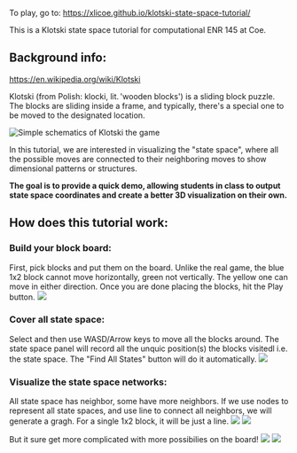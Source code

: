 To play, go to:
https://xlicoe.github.io/klotski-state-space-tutorial/

This is a Klotski state space tutorial for computational ENR 145 at Coe.


## Background info:

https://en.wikipedia.org/wiki/Klotski

Klotski (from Polish: klocki, lit. 'wooden blocks') is a sliding block puzzle. The blocks are sliding inside a frame, and typically, there's a special one to be moved to the designated location.

![Simple schematics of Klotski the game](/../main/graphs/Klotski_rules.png)

In this tutorial, we are interested in visualizing the "state space", where all the possible moves are connected to their neighboring moves to show dimensional patterns or structures.

**The goal is to provide a quick demo, allowing students in class to output state space coordinates and create a better 3D visualization on their own.**

## How does this tutorial work:

### Build your block board:

First, pick blocks and put them on the board. Unlike the real game, the blue 1x2 block cannot move horizontally, green not vertically. The yellow one can move in either direction. Once you are done placing the blocks, hit the Play button.
![](/../main/graphs/block_placing.png)

### Cover all state space:

Select and then use WASD/Arrow keys to move all the blocks around. The state space panel will record all the unquic position(s) the blocks visitedl i.e. the state space.
The "Find All States" button will do it automatically.
![](/../main/graphs/state_space_mapping.png)

### Visualize the state space networks:

All state space has neighbor, some have more neighbors. If we use nodes to represent all state spaces, and use line to connect all neighbors, we will generate a gragh. For a single 1x2 block, it will be just a line.
![](/../main/graphs/state_space_mapping.png)
![](/../main/graphs/visual.png)

But it sure get more complicated with more possibilies on the board!
![](/../main/graphs/more_blocks.png)
![](/../main/graphs/more_visual.png)
